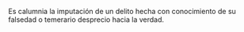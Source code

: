 Es calumnia la imputación de un delito hecha con conocimiento de su falsedad o temerario desprecio hacia la verdad.
